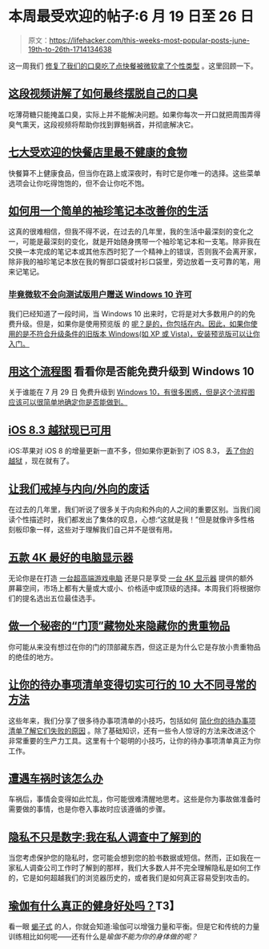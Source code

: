 # 本周最受欢迎的帖子:6 月 19 日至 26 日

> 原文：<https://lifehacker.com/this-weeks-most-popular-posts-june-19th-to-26th-1714134638>

这一周我们 [修复了我们的口臭](https://lifehacker.com/this-video-explains-how-to-finally-get-rid-of-your-bad-1711989055)[吃了点快餐](https://lifehacker.com/the-least-unhealthy-fast-food-items-to-order-when-it-s-1713087851)[被微软](https://lifehacker.com/find-out-if-you-get-a-free-upgrade-to-windows-10-with-t-1713466323)[拿了个性类型](https://lifehacker.com/lets-quit-it-with-the-introvert-extrovert-nonsense-1713772952) 。这里回顾一下。



## [这段视频讲解了如何最终摆脱自己的口臭](http://lifehacker.com/this-video-explains-how-to-finally-get-rid-of-your-bad-1711989055)

吃薄荷糖只能掩盖口臭，实际上并不能解决问题。如果你每次一开口就把周围弄得臭气熏天，这段视频将帮助你找到罪魁祸首，并彻底解决它。

## [七大受欢迎的快餐店里最不健康的食物](http://lifehacker.com/the-least-unhealthy-fast-food-items-to-order-when-it-s-1713087851)

快餐算不上健康食品，但当你在路上或深夜时，有时它是你唯一的选择。这些菜单选项会让你吃得饱饱的，但不会让你吃不饱。

## [如何用一个简单的袖珍笔记本改善你的生活](http://lifehacker.com/how-to-use-a-simple-pocket-notebook-to-improve-your-lif-1713132898)

这真的很难相信，但我不得不说，在过去的几年里，我的生活中最深刻的变化之一，可能是最深刻的变化，就是开始随身携带一个袖珍笔记本和一支笔。除非我在交换一本完成的笔记本或其他东西时犯了一个精神上的错误，否则我不会离开家，除非我的袖珍笔记本放在我的臀部口袋或衬衫口袋里，旁边放着一支可靠的笔，用来记笔记。

### [**毕竟微软不会向测试版用户赠送 Windows 10 许可**](https://lifehacker.com/microsoft-isnt-giving-away-windows-10-licenses-to-beta-1713331223)

我们已经知道了一段时间，当 Windows 10 出来时，它将是对大多数用户的的免费升级。但是，如果你是使用预览版 的 [呢？是的，你包括在内。因此，如果你使用的是不符合升级条件的旧版本 Windows(如 XP 或 Vista)，安装预览版可以让你入门。](http://lifehacker.com/windows-10-technical-preview-now-available-for-download-1641212531)

## [用这个流程图](http://lifehacker.com/find-out-if-you-get-a-free-upgrade-to-windows-10-with-t-1713466323) 看看你是否能免费升级到 Windows 10

关于谁能在 7 月 29 日 免费升级到 [Windows 10，有很多困惑，但是这个流程图应该可以很简单地确定你是否能做到。](http://lifehacker.com/windows-10-will-be-released-july-29th-reserve-your-cop-1708136305#_ga=1.6584182.515970378.1434646157)

## [iOS 8.3 越狱现已可用](http://lifehacker.com/ios-8-3-jailbreak-is-now-available-1713385514)

iOS:苹果对 iOS 8 的增量更新一直不多，但如果你更新到了 iOS 8.3， [丢了你的越狱](http://lifehacker.com/how-to-jailbreak-your-iphone-the-always-up-to-date-gui-5771943) ，现在就有了。

## [让我们戒掉与内向/外向的废话](http://lifehacker.com/lets-quit-it-with-the-introvert-extrovert-nonsense-1713772952)

在过去的几年里，我们听说了很多关于内向和外向的人之间的重要区别。当我们阅读个性描述时，我们都发出了集体的叹息，心想:“这就是我！”但是就像许多性格刻板印象一样，这些对于理解我们自己并不是很有用。

## [五款 4K 最好的电脑显示器](http://lifehacker.com/five-best-4k-computer-monitors-1712678664)

无论你是在打造 [一台超高端游戏电脑](http://lifehacker.com/how-to-build-your-own-do-anything-4k-capable-desktop-1585882555) 还是只是享受 [一台 4K 显示器](http://lifehacker.com/what-is-4k-and-should-i-buy-a-4k-display-right-now-1540920905) 提供的额外屏幕空间，市场上都有大量或大或小、价格适中或顶级的选择。本周我们将根据你们的提名选出五位最佳选手。

## [做一个秘密的“门顶”藏物处来隐藏你的贵重物品](http://lifehacker.com/make-a-secret-doortop-stash-to-hide-your-valuables-1712682490)

你可能从来没有想过在你的门的顶部藏东西，但这正是为什么它是存放小贵重物品的绝佳的地方。

## [让你的待办事项清单变得切实可行的 10 大不同寻常的方法](http://lifehacker.com/top-10-unusual-ways-to-make-your-to-do-list-actually-do-1712602723)

这些年来，我们分享了很多待办事项清单的小技巧，包括如何 [简化你的待办事项清单](http://lifehacker.com/back-to-basics-how-to-simplify-your-to-do-list-and-mak-5954123#_ga=1.8550133.159956160.1434723494)[了解它们失败的原因](http://lifehacker.com/master-the-art-of-the-to-do-list-by-understanding-how-t-5967563#_ga=1.8550133.159956160.1434723494) 。除了基础知识，还有一些令人惊讶的方法来改进这个非常重要的生产力工具。这里有十个聪明的小技巧，让你的待办事项清单真正为你工作。

## [遭遇车祸时该怎么办](http://lifehacker.com/what-to-do-when-you-ve-been-in-a-car-accident-1713225039)

车祸后，事情会变得如此忙乱，你可能很难清醒地思考。这些是你为事故做准备时需要做的事情，也是你卷入事故时应该遵循的步骤。

## [隐私不只是数字:我在私人调查中了解到的](http://lifehacker.com/privacy-isnt-just-digital-what-i-learned-in-private-in-1713326760)

当您考虑保护您的隐私时，您可能会想到您的脸书数据或短信。然而，正如我在一家私人调查公司工作时了解到的那样，我们大多数人并不完全理解隐私是如何工作的，它是如何超越我们的浏览器历史的，或者我们是如何真正容易受到攻击的。

## [瑜伽有什么真正的健身好处吗？](http://vitals.lifehacker.com/does-yoga-have-any-real-fitness-benefits-1713922947)T3】

看一眼 [蝎子式](http://www.pocketyoga.com/Pose/scorpion) 的人，你就会知道:瑜伽可以增强力量和平衡。但是它和传统的力量训练相比如何呢——还有什么是*瑜伽不能为你的身体做的呢？*